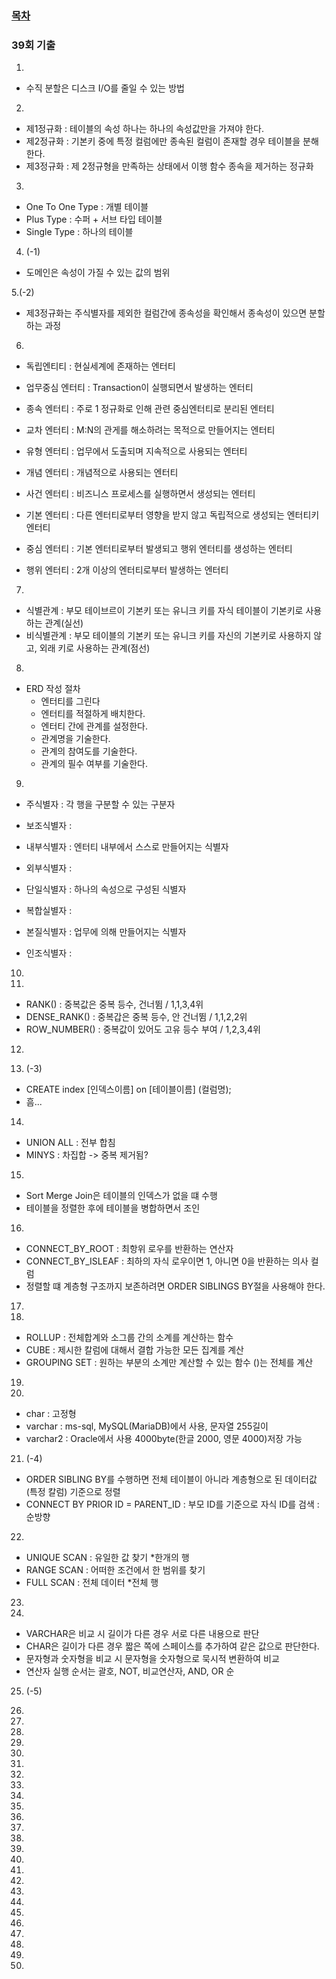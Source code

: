 ### [목차](../readme.md)

### 39회 기출

1.
- 수직 분할은 디스크 I/O를 줄일 수 있는 방법

2. 
- 제1정규화 : 테이블의 속성 하나는 하나의 속성값만을 가져야 한다.
- 제2정규화 : 기본키 중에 특정 컬럼에만 종속된 컬럼이 존재할 경우 테이블을 분해한다.
- 제3정규화 : 제 2정규형을 만족하는 상태에서 이행 함수 종속을 제거하는 정규화

3.
- One To One Type : 개별 테이블
- Plus Type : 수퍼 + 서브 타입 테이블
- Single Type : 하나의 테이블

4. (-1)
- 도메인은 속성이 가질 수 있는 값의 범위

5.(-2)
- 제3정규화는 주식별자를 제외한 컬럼간에 종속성을 확인해서 종속성이 있으면 분할하는 과정

6.
- 독립엔티티 : 현실세계에 존재하는 엔터티
- 업무중심 엔터티 : Transaction이 실행되면서 발생하는 엔터티
- 종속 엔터티 : 주로 1 정규화로 인해 관련 중심엔터티로 분리된 엔터티
- 교차 엔터티 : M:N의 관게를 해소하려는 목적으로 만들어지는 엔터티

- 유형 엔터티 : 업무에서 도출되며 지속적으로 사용되는 엔터티
- 개념 엔터티 : 개념적으로 사용되는 엔터티
- 사건 엔터티 : 비즈니스 프로세스를 실행하면서 생성되는 엔터티

- 기본 엔터티 : 다른 엔터티로부터 영향을 받지 않고 독립적으로 생성되는 엔터티키 엔터티
- 중심 엔터티 : 기본 엔터티로부터 발생되고 행위 엔터티를 생성하는 엔터티
- 행위 엔터티 : 2개 이상의 엔터티로부터 발생하는 엔터티

7.
- 식별관계 : 부모 테이브르이 기본키 또는 유니크 키를 자식 테이블이 기본키로 사용하는 관계(실선)
- 비식별관계 : 부모 테이블의 기본키 또는 유니크 키를 자신의 기본키로 사용하지 않고, 외래 키로 사용하는 관계(점선)

8.
- ERD 작성 절차
    - 엔터티를 그린다
    - 엔터티를 적절하게 배치한다.
    - 엔터티 간에 관계를 설정한다.
    - 관계명을 기술한다.
    - 관계의 참여도를 기술한다.
    - 관계의 필수 여부를 기술한다.

9.
- 주식별자 : 각 행을 구분할 수 있는 구분자
- 보조식별자 : 

- 내부식별자 : 엔터티 내부에서 스스로 만들어지는 식별자
- 외부식별자 : 

- 단일식별자 : 하나의 속성으로 구성된 식별자
- 복합실별자 : 

- 본질식별자 : 업무에 의해 만들어지는 식별자
- 인조식별자 : 

10.

11.
- RANK() : 중복값은 중복 등수, 건너뜀 / 1,1,3,4위
- DENSE_RANK() : 중복갑은 중복 등수, 안 건너뜀 / 1,1,2,2위
- ROW_NUMBER() : 중복값이 있어도 고유 등수 부여 / 1,2,3,4위

12.

13. (-3)
- CREATE index [인덱스이름] on [테이블이름] (컬럼명);
- 흠...

14.
- UNION ALL : 전부 합침
- MINYS : 차집합 -> 중복 제거됨?

15.
- Sort Merge Join은 테이블의 인덱스가 없을 떄 수행
- 테이블을 정렬한 후에 테이블을 병합하면서 조인

16.
- CONNECT_BY_ROOT : 최항위 로우를 반환하는 연산자
- CONNECT_BY_ISLEAF : 최하의 자식 로우이면 1, 아니면 0을 반환하는 의사 컬럼
- 정렬할 떄 계층형 구조까지 보존하려면 ORDER SIBLINGS BY절을 사용해야 한다.

17.

18.
- ROLLUP : 전체합계와 소그룹 간의 소계를 계산하는 함수
- CUBE : 제시한 칼럼에 대해서 결합 가능한 모든 집계를 계산
- GROUPING SET : 원하는 부분의 소계만 계산할 수 있는 함수 ()는 전체를 계산

19.

20.
- char : 고정형
- varchar : ms-sql, MySQL(MariaDB)에서 사용, 문자열 255길이
- varchar2 : Oracle에서 사용 4000byte(한글 2000, 영문 4000)저장 가능

21. (-4)
- ORDER SIBLING BY를 수행하면 전체 테이블이 아니라 계층형으로 된 데이터값(특정 칼럼) 기준으로 정렬
- CONNECT BY PRIOR ID = PARENT_ID : 부모 ID를 기준으로 자식 ID를 검색 : 순방향

22.
- UNIQUE SCAN : 유일한 값 찾기 *한개의 행
- RANGE SCAN : 어떠한 조건에서 한 범위를 찾기
- FULL SCAN : 전체 데이터 *전체 행

23.

24.
- VARCHAR은 비교 시 길이가 다른 경우 서로 다른 내용으로 판단
- CHAR은 길이가 다른 경우 짧은 쪽에 스페이스를 추가하여 같은 값으로 판단한다.
- 문자형과 숫자형을 비교 시 문자형을 숫자형으로 묵시적 변환하여 비교
- 연산자 실행 순서는 괄호, NOT, 비교연산자, AND, OR 순

25. (-5)

26.
27.
28.
29.
30.
31.
32.
33.
34.
35.
36.
37.
38.
39.
40.
41.
42.
43.
44.
45.
46.
47.
48.
49.
50.